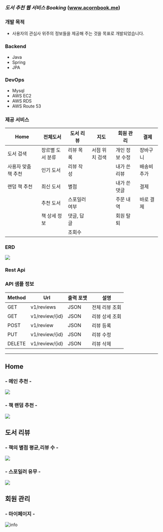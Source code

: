 ### *도서 추천 웹 서비스 Booking* (www.acornbook.me)

### 개발 목적
- 사용자의 관심사 위주의 정보들을 제공해 주는 것을 목표로 개발되었습니다.

### Backend 
- Java 
- Spring 
- JPA
### DevOps
- Mysql 
- AWS EC2 
- AWS RDS 
- AWS Route 53

### 제공 서비스
Home | 전체도서 | 도서 리뷰 | 지도 | 회원 관리 | 결제
-- | - | - | - | - | -
도서 검색          | 장르별 도서 분류 | 리뷰 목록    | 서점 위치 검색 | 개인 정보 수정 | 장바구니
사용자 맞춤 책 추천 | 인기 도서       | 리뷰 작성    |               | 내가 쓴 리뷰 | 배송비 추가
랜덤 책 추천        | 최신 도서      | 별점         |               | 내가 쓴 댓글 | 결제
|                  | 추천 도서      | 스포일러 여부 |               | 주문 내역 | 바로 결제
|                  | 책 상세 정보   | 댓글, 답글    |               | 회원 탈퇴
|                  |               | 조회수        |               |

### ERD
<img src="https://i.ibb.co/Ct3tjYk/erd.png" border="0">

### Rest Api
### API 샘플 정보
Method | Url           | 출력 포맷     | 설명
--     | -             | -            | -
GET    | v1/reviews    | JSON         | 전체 리뷰 조회     
GET    | v1/review/{id}| JSON         | 리뷰 상세 조회     
POST   | v1/review     | JSON         | 리뷰 등록     
PUT    | v1/review/{id}| JSON         | 리뷰 수정     
DELETE | v1/review/{id}| JSON         | 리뷰 삭제     

****
## Home
### - 메인 추천 -

<img src="https://i.ibb.co/PTMXQnv/image.png" border="0">
  
### - 책 랜덤 추천 -

<img src="https://i.ibb.co/Zzt9jDr/2.png" border="0">

## 도서 리뷰

### - 책의 별점 평균,리뷰 수 -

<img src="https://i.ibb.co/r4h7rS6/image.png" border="0">

### - 스포일러 유무 -

<img src="https://i.ibb.co/CJddzxc/image.png" border="0">

## 회원 관리
### - 마이페이지 -

<img src="https://i.ibb.co/zQnfx1s/image.png" alt="info" border="0">
